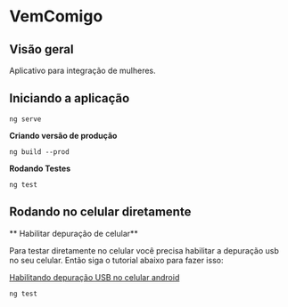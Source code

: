 # VemComigo

## Visão geral
Aplicativo para integração de mulheres.

## Iniciando a aplicação
```
ng serve
```
**Criando versão de produção**
```
ng build --prod
```
**Rodando Testes**
```
ng test
```

## Rodando no celular diretamente
** Habilitar depuração de celular**

Para testar diretamente no celular você precisa habilitar a depuração usb no seu celular. Então siga o tutorial abaixo para fazer isso:

[Habilitando depuração USB no celular android](https://www.androidpit.com.br/como-ativar-depuracao-usb-android)


```
ng test
```

